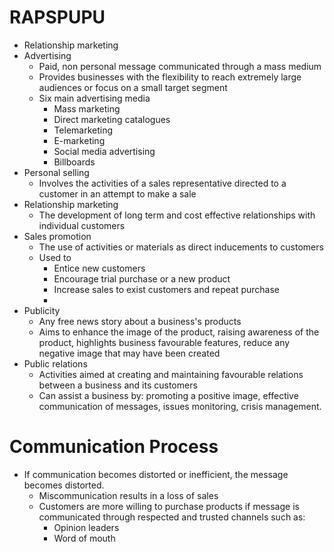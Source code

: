 # RAPSPUPU
- Relationship marketing
- Advertising
	- Paid, non personal message communicated through a mass medium
	- Provides businesses with the flexibility to reach extremely large audiences or focus on a small target segment
	- Six main advertising media
		- Mass marketing
		- Direct marketing catalogues
		- Telemarketing
		- E-marketing
		- Social media advertising
		- Billboards
- Personal selling
	- Involves the activities of a sales representative directed to a customer in an attempt to make a sale
- Relationship marketing
	- The development of long term and cost effective relationships with individual customers
- Sales promotion
	- The use of activities or materials as direct inducements to customers
	- Used to
		- Entice new customers
		- Encourage trial purchase or a new product
		- Increase sales to exist customers and repeat purchase
		- 
- Publicity 
	- Any free news story about a business's products
	- Aims to enhance the image of the product, raising awareness of the product, highlights business favourable features, reduce any negative image that may have been created
- Public relations
	- Activities aimed at creating and maintaining favourable relations between a business and its customers
	- Can assist a business by: promoting a positive image, effective communication of messages, issues monitoring, crisis management.

# Communication Process
- If communication becomes distorted or inefficient, the message becomes distorted.
	- Miscommunication results in a loss of sales
	- Customers are more willing to purchase products if message is communicated through respected and trusted channels such as:
		- Opinion leaders
		- Word of mouth